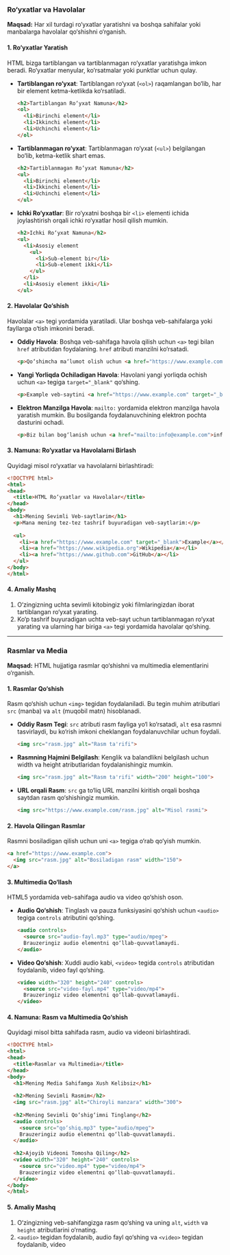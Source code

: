 ### **Ro‘yxatlar va Havolalar**

**Maqsad:** Har xil turdagi ro‘yxatlar yaratishni va boshqa sahifalar yoki manbalarga havolalar qo‘shishni o‘rganish.

#### 1. Ro‘yxatlar Yaratish

HTML bizga tartiblangan va tartiblanmagan ro‘yxatlar yaratishga imkon beradi. Ro‘yxatlar menyular, ko‘rsatmalar yoki punktlar uchun qulay.

- **Tartiblangan ro‘yxat**: Tartiblangan ro‘yxat (`<ol>`) raqamlangan bo‘lib, har bir element ketma-ketlikda ko‘rsatiladi.

  ```html
  <h2>Tartiblangan Ro‘yxat Namuna</h2>
  <ol>
    <li>Birinchi element</li>
    <li>Ikkinchi element</li>
    <li>Uchinchi element</li>
  </ol>
  ```

- **Tartiblanmagan ro‘yxat**: Tartiblanmagan ro‘yxat (`<ul>`) belgilangan bo‘lib, ketma-ketlik shart emas.

  ```html
  <h2>Tartiblanmagan Ro‘yxat Namuna</h2>
  <ul>
    <li>Birinchi element</li>
    <li>Ikkinchi element</li>
    <li>Uchinchi element</li>
  </ul>
  ```

- **Ichki Ro‘yxatlar**: Bir ro‘yxatni boshqa bir `<li>` elementi ichida joylashtirish orqali ichki ro‘yxatlar hosil qilish mumkin.

  ```html
  <h2>Ichki Ro‘yxat Namuna</h2>
  <ul>
    <li>Asosiy element
      <ul>
        <li>Sub-element bir</li>
        <li>Sub-element ikki</li>
      </ul>
    </li>
    <li>Asosiy element ikki</li>
  </ul>
  ```

#### 2. Havolalar Qo‘shish

Havolalar `<a>` tegi yordamida yaratiladi. Ular boshqa veb-sahifalarga yoki fayllarga o‘tish imkonini beradi.

- **Oddiy Havola**: Boshqa veb-sahifaga havola qilish uchun `<a>` tegi bilan `href` atributidan foydalaning. `href` atributi manzilni ko‘rsatadi.

  ```html
  <p>Qo‘shimcha ma‘lumot olish uchun <a href="https://www.example.com">Example veb-sayti</a> ga tashrif buyuring.</p>
  ```

- **Yangi Yorliqda Ochiladigan Havola**: Havolani yangi yorliqda ochish uchun `<a>` tegiga `target="_blank"` qo‘shing.

  ```html
  <p>Example veb-saytini <a href="https://www.example.com" target="_blank">yangi yorliqda oching.</a></p>
  ```

- **Elektron Manzilga Havola**: `mailto:` yordamida elektron manzilga havola yaratish mumkin. Bu bosilganda foydalanuvchining elektron pochta dasturini ochadi.

  ```html
  <p>Biz bilan bog‘lanish uchun <a href="mailto:info@example.com">info@example.com</a> ga yozing.</p>
  ```

#### 3. Namuna: Ro‘yxatlar va Havolalarni Birlash

Quyidagi misol ro‘yxatlar va havolalarni birlashtiradi:

```html
<!DOCTYPE html>
<html>
<head>
  <title>HTML Ro‘yxatlar va Havolalar</title>
</head>
<body>
  <h1>Mening Sevimli Veb-saytlarim</h1>
  <p>Mana mening tez-tez tashrif buyuradigan veb-saytlarim:</p>
  
  <ul>
    <li><a href="https://www.example.com" target="_blank">Example</a></li>
    <li><a href="https://www.wikipedia.org">Wikipedia</a></li>
    <li><a href="https://www.github.com">GitHub</a></li>
  </ul>
</body>
</html>
```

#### 4. Amaliy Mashq

1. O‘zingizning uchta sevimli kitobingiz yoki filmlaringizdan iborat tartiblangan ro‘yxat yarating.
2. Ko‘p tashrif buyuradigan uchta veb-sayt uchun tartiblanmagan ro‘yxat yarating va ularning har biriga `<a>` tegi yordamida havolalar qo‘shing.

---

### **Rasmlar va Media**

**Maqsad:** HTML hujjatiga rasmlar qo‘shishni va multimedia elementlarini o‘rganish.

#### 1. Rasmlar Qo‘shish

Rasm qo‘shish uchun `<img>` tegidan foydalaniladi. Bu tegin muhim atributlari `src` (manba) va `alt` (muqobil matn) hisoblanadi.

- **Oddiy Rasm Tegi**: `src` atributi rasm fayliga yo‘l ko‘rsatadi, `alt` esa rasmni tasvirlaydi, bu ko‘rish imkoni cheklangan foydalanuvchilar uchun foydali.

  ```html
  <img src="rasm.jpg" alt="Rasm ta'rifi">
  ```

- **Rasmning Hajmini Belgilash**: Kenglik va balandlikni belgilash uchun width va height atributlaridan foydalanishingiz mumkin.

  ```html
  <img src="rasm.jpg" alt="Rasm ta'rifi" width="200" height="100">
  ```

- **URL orqali Rasm**: `src` ga to‘liq URL manzilni kiritish orqali boshqa saytdan rasm qo‘shishingiz mumkin.

  ```html
  <img src="https://www.example.com/rasm.jpg" alt="Misol rasmi">
  ```

#### 2. Havola Qilingan Rasmlar

Rasmni bosiladigan qilish uchun uni `<a>` tegiga o‘rab qo‘yish mumkin.

```html
<a href="https://www.example.com">
  <img src="rasm.jpg" alt="Bosiladigan rasm" width="150">
</a>
```

#### 3. Multimedia Qo‘llash

HTML5 yordamida veb-sahifaga audio va video qo‘shish oson.

- **Audio Qo‘shish**: Tinglash va pauza funksiyasini qo‘shish uchun `<audio>` tegiga `controls` atributini qo‘shing.

  ```html
  <audio controls>
    <source src="audio-fayl.mp3" type="audio/mpeg">
    Brauzeringiz audio elementni qo‘llab-quvvatlamaydi.
  </audio>
  ```

- **Video Qo‘shish**: Xuddi audio kabi, `<video>` tegida `controls` atributidan foydalanib, video fayl qo‘shing.

  ```html
  <video width="320" height="240" controls>
    <source src="video-fayl.mp4" type="video/mp4">
    Brauzeringiz video elementni qo‘llab-quvvatlamaydi.
  </video>
  ```

#### 4. Namuna: Rasm va Multimedia Qo‘shish

Quyidagi misol bitta sahifada rasm, audio va videoni birlashtiradi.

```html
<!DOCTYPE html>
<html>
<head>
  <title>Rasmlar va Multimedia</title>
</head>
<body>
  <h1>Mening Media Sahifamga Xush Kelibsiz</h1>
  
  <h2>Mening Sevimli Rasmim</h2>
  <img src="rasm.jpg" alt="Chiroyli manzara" width="300">
  
  <h2>Mening Sevimli Qo‘shig‘imni Tinglang</h2>
  <audio controls>
    <source src="qo‘shiq.mp3" type="audio/mpeg">
    Brauzeringiz audio elementni qo‘llab-quvvatlamaydi.
  </audio>
  
  <h2>Ajoyib Videoni Tomosha Qiling</h2>
  <video width="320" height="240" controls>
    <source src="video.mp4" type="video/mp4">
    Brauzeringiz video elementni qo‘llab-quvvatlamaydi.
  </video>
</body>
</html>
```

#### 5. Amaliy Mashq

1. O‘zingizning veb-sahifangizga rasm qo‘shing va uning `alt`, `width` va `height` atributlarini o‘rnating.
2. `<audio>` tegidan foydalanib, audio fayl qo‘shing va `<video>` tegidan foydalanib, video